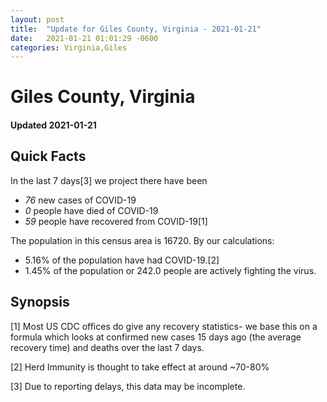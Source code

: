 ```yaml
---
layout: post
title:  "Update for Giles County, Virginia - 2021-01-21"
date:   2021-01-21 01:01:29 -0600
categories: Virginia,Giles
---
```


# Giles County, Virginia
#### Updated 2021-01-21

## Quick Facts

In the last 7 days[3] we project there have been
- *76* new cases of COVID-19
- *0* people have died of COVID-19
- *59* people have recovered from COVID-19[1]

The population in this census area is 16720. By our calculations:
- 5.16% of the population have had COVID-19.[2]
- 1.45% of the population or 242.0 people are actively fighting the virus.

## Synopsis




[1] Most US CDC offices do give any recovery statistics- we base this on a formula which looks at confirmed new cases
15 days ago (the average recovery time) and deaths over the last 7 days.

[2] Herd Immunity is thought to take effect at around ~70-80%

[3] Due to reporting delays, this data may be incomplete.
 
    